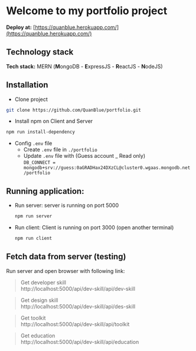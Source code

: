 # Welcome to my portfolio project

**Deploy at:** [https://quanblue.herokuapp.com/](https://quanblue.herokuapp.com/)

## Technology stack

**Tech stack:** MERN (**M**ongoDB - **E**xpressJS - **R**eactJS - **N**odeJS)

## Installation

-  Clone project

```sh
git clone https://github.com/QuanBlue/portfolio.git
```

-  Install npm on Client and Server

```sh
npm run install-dependency
```

-  Config `.env` file
   -  Create `.env` file in `./portfolio`
   -  Update `.env` file with (Guess account \_ Read only)  
      `DB_CONNECT = mongodb+srv://guess:0aGRADHax24DXzCL@cluster0.wgaas.mongodb.net/portfolio`

## Running application:

-  Run server: server is running on port 5000
   ```sh
   npm run server
   ```
-  Run client: Client is running on port 3000 (open another terminal)
   ```sh
   npm run client
   ```

## Fetch data from server (testing)

Run server and open browser with following link:

> Get developer skill  
> http://localhost:5000/api/dev-skill/api/dev-skill

> Get design skill  
> http://localhost:5000/api/dev-skill/api/des-skill

> Get toolkit  
> http://localhost:5000/api/dev-skill/api/toolkit

> Get education  
> http://localhost:5000/api/dev-skill/api/education
